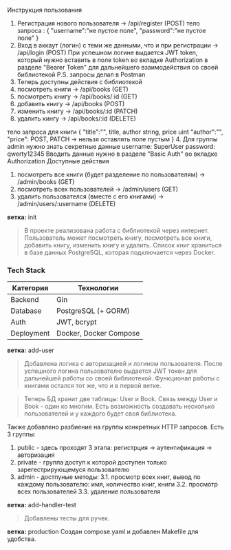 Инструкция пользования
1. Регистрация нового пользователя -> /api/register (POST)
  тело запроса : {
                    "username":"не пустое поле",
                    "password":"не пустое поле"
                 }
2. Вход в аккаут (логин) с теми же данными, что и при регистрации -> /api/login (POST)
  При успешном логине выдается JWT token, который нужно вставить в поле token
  во вкладке Authorization в разделе "Bearer Token" для дальнейшего взаимодействия со своей библиотекой
  P.S. запросы делал в Postman
3. Теперь доступны действия с библиотекой
 1. посмотреть книги -> /api/books (GET)
 2. посмотреть книгу -> /api/books/:id (GET)
 3. добавить книгу -> /api/books (POST)
 4. изменить книгу -> /api/books/:id (PATCH)
 5. удалить кингу -> /api/books/:id (DELETE)
 
 тело запроса для книги
 {
      "title":"",   title, author string, price uint
      "author":"",  
      "price":      POST, PATCH -> нельзя оставлять поле пустым
 }
4. Для группы admin нужно знать секретные данные
  username: SuperUser 
  password: qwerty12345
  Вводить данные нужно в разделе "Basic Auth" во вкладке Authorization
  Доступные действия
  1. посмотреть все книги (будет разделение по пользователям) -> /admin/books (GET)
  2. посмотреть всех пользователей -> /admin/users (GET)
  3. удалить пользователся (вместе с его книгами) -> /admin/users/:username (DELETE)

**ветка:** init
> В проекте реализована работа с библиотекой через интернет.
Пользователь может посмотреть книгу, посмотреть все книги, добавить книгу, изменить книгу и удалить.
Список книг храниться в базе данных PostgreSQL, которая подключается через Docker.

### Tech Stack
| Категория      | Технологии                    |
|----------------|-------------------------------|
| Backend        | Gin                           |
| Database       | PostgreSQL (+ GORM)           |
| Auth           | JWT, bcrypt                   |
| Deployment     | Docker, Docker Compose        |



**ветка:** add-user
> Добавлена логика с авторизацией и логином пользователя. 
После успешного логина пользователю выдается JWT токен для дальнейшей работы со своей библиотекой.
Функционал работы с книгами остался тот же, что и в первой ветке.

> Теперь БД хранит две таблицы: User и Book.
Связь между User и Book - один ко многим.
Есть возможность создавать несколько пользователей и у каждого будет своя библиотека.

Также добавлено разбиение на группы конкретных HTTP запросов.
Есть 3 группы:
1. public - здесь проходят 3 этапа: регистрция -> аутентификация -> авторизация
2. private - группа доступ к которой доступен только зарегестрирующемуся пользователю
3. admin - достпуные методы:
  3.1. просмотр всех книг, вывод по каждому пользователю: имя, количество книг, книги
  3.2. просмотр всех пользователей
  3.3. удаление пользователя


  
**ветка:** add-handler-test
> Добавлены тесты для ручек.

**ветка:** production
Создан compose.yaml и добавлен Makefile для удобства.
